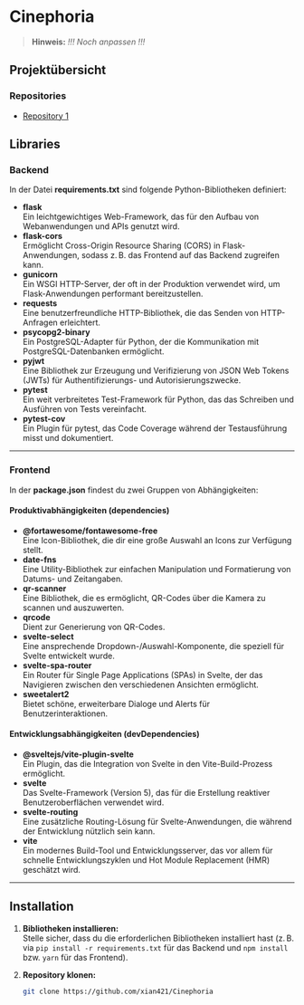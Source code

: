 # Cinephoria

> **Hinweis:** _!!! Noch anpassen !!!_

## Projektübersicht

### Repositories

- [Repository 1](https://github.com/xian421/Cinephoria)


## Libraries

### Backend

In der Datei **requirements.txt** sind folgende Python-Bibliotheken definiert:

- **flask**  
  Ein leichtgewichtiges Web-Framework, das für den Aufbau von Webanwendungen und APIs genutzt wird.
- **flask-cors**  
  Ermöglicht Cross-Origin Resource Sharing (CORS) in Flask-Anwendungen, sodass z. B. das Frontend auf das Backend zugreifen kann.
- **gunicorn**  
  Ein WSGI HTTP-Server, der oft in der Produktion verwendet wird, um Flask-Anwendungen performant bereitzustellen.
- **requests**  
  Eine benutzerfreundliche HTTP-Bibliothek, die das Senden von HTTP-Anfragen erleichtert.
- **psycopg2-binary**  
  Ein PostgreSQL-Adapter für Python, der die Kommunikation mit PostgreSQL-Datenbanken ermöglicht.
- **pyjwt**  
  Eine Bibliothek zur Erzeugung und Verifizierung von JSON Web Tokens (JWTs) für Authentifizierungs- und Autorisierungszwecke.
- **pytest**  
  Ein weit verbreitetes Test-Framework für Python, das das Schreiben und Ausführen von Tests vereinfacht.
- **pytest-cov**  
  Ein Plugin für pytest, das Code Coverage während der Testausführung misst und dokumentiert.

---

### Frontend

In der **package.json** findest du zwei Gruppen von Abhängigkeiten:

#### Produktivabhängigkeiten (dependencies)

- **@fortawesome/fontawesome-free**  
  Eine Icon-Bibliothek, die dir eine große Auswahl an Icons zur Verfügung stellt.
- **date-fns**  
  Eine Utility-Bibliothek zur einfachen Manipulation und Formatierung von Datums- und Zeitangaben.
- **qr-scanner**  
  Eine Bibliothek, die es ermöglicht, QR-Codes über die Kamera zu scannen und auszuwerten.
- **qrcode**  
  Dient zur Generierung von QR-Codes.
- **svelte-select**  
  Eine ansprechende Dropdown-/Auswahl-Komponente, die speziell für Svelte entwickelt wurde.
- **svelte-spa-router**  
  Ein Router für Single Page Applications (SPAs) in Svelte, der das Navigieren zwischen den verschiedenen Ansichten ermöglicht.
- **sweetalert2**  
  Bietet schöne, erweiterbare Dialoge und Alerts für Benutzerinteraktionen.

#### Entwicklungsabhängigkeiten (devDependencies)

- **@sveltejs/vite-plugin-svelte**  
  Ein Plugin, das die Integration von Svelte in den Vite-Build-Prozess ermöglicht.
- **svelte**  
  Das Svelte-Framework (Version 5), das für die Erstellung reaktiver Benutzeroberflächen verwendet wird.
- **svelte-routing**  
  Eine zusätzliche Routing-Lösung für Svelte-Anwendungen, die während der Entwicklung nützlich sein kann.
- **vite**  
  Ein modernes Build-Tool und Entwicklungsserver, das vor allem für schnelle Entwicklungszyklen und Hot Module Replacement (HMR) geschätzt wird.

---

## Installation

1. **Bibliotheken installieren:**  
   Stelle sicher, dass du die erforderlichen Bibliotheken installiert hast (z. B. via `pip install -r requirements.txt` für das Backend und `npm install` bzw. `yarn` für das Frontend).

2. **Repository klonen:**  
   ```bash
   git clone https://github.com/xian421/Cinephoria
